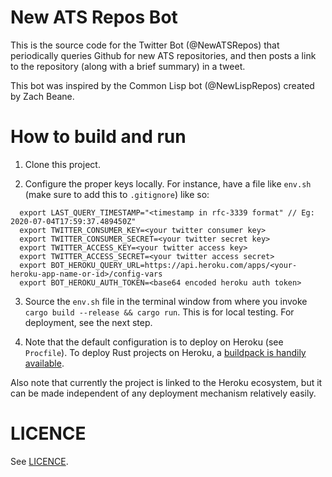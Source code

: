 # New ATS Repos Bot

This is the source code for the Twitter Bot (@NewATSRepos) that periodically queries Github for new ATS repositories, and then posts a link to the 
repository (along with a brief summary) in a tweet. 

This bot was inspired by the Common Lisp bot (@NewLispRepos) created by Zach Beane.

# How to build and run

  1. Clone this project.

  2. Configure the proper keys locally. For instance, have a file like `env.sh` (make sure to add this to `.gitignore`) like so:

  ```
    export LAST_QUERY_TIMESTAMP="<timestamp in rfc-3339 format" // Eg: 2020-07-04T17:59:37.489450Z"
    export TWITTER_CONSUMER_KEY=<your twitter consumer key>
    export TWITTER_CONSUMER_SECRET=<your twitter secret key>
    export TWITTER_ACCESS_KEY=<your twitter access key>
    export TWITTER_ACCESS_SECRET=<your twitter access secret>
    export BOT_HEROKU_QUERY_URL=https://api.heroku.com/apps/<your-heroku-app-name-or-id>/config-vars
    export BOT_HEROKU_AUTH_TOKEN=<base64 encoded heroku auth token>
  ```

   3. Source the `env.sh` file in the terminal window from where you invoke `cargo build --release && cargo run`. 
      This is for local testing. For deployment, see the next step.

   4. Note that the default configuration is to deploy on Heroku (see `Procfile`). To deploy Rust projects on Heroku, a 
      [buildpack is handily available](https://github.com/emk/heroku-buildpack-rust).

Also note that currently the project is linked to the Heroku ecosystem, but it can be made independent of any deployment mechanism
relatively easily.

# LICENCE

See [LICENCE](LICENSE.md).
